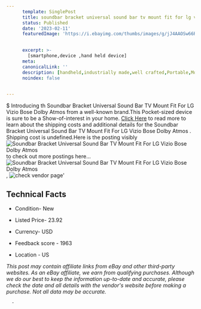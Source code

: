 ```yaml
---
      template: SinglePost
      title: soundbar bracket universal sound bar tv mount fit for lg vizio bose dolby atmos 
      status: Published
      date: '2023-02-11'
      featuredImage: 'https://i.ebayimg.com/thumbs/images/g/jJ4AAOSw66RhMJPy/s-l225.jpg'
       

      excerpt: >-
        [smartphone,device ,hand held device]
      meta:
      canonicalLink: ''
      description: [handheld,industrially made,well crafted,Portable,Mobile,Compact,Convenient,Lightweight,Maneuverable,Man-portable,Miniature,Carriable,Hand-held,Light,Holdable,Transportable,Mobile device,Pocket-sized,On-the-go,Wireless,Cordless,Compact size,Convenient size, smartphone,device ,hand held device]
      noindex: false
      

---
```

$
      Introducing th Soundbar Bracket Universal Sound Bar TV Mount Fit For LG Vizio Bose Dolby Atmos  from a well-known brand.This Pocket-sized device  is sure to be a Show-of-interest in your home. [Click Here](https://www.ebay.com/itm/393547720759?hash=item5ba145a837%3Ag%3AjJ4AAOSw66RhMJPy&mkevt=1&mkcid=1&mkrid=711-53200-19255-0&campid=%253CePNCampaignId%253E&customid=%253CreferenceId%253E&toolid=10049) to read more to learn about the shipping costs and additional details for the Soundbar Bracket Universal Sound Bar TV Mount Fit For LG Vizio Bose Dolby Atmos . Shipping cost is undefined.Here is the posting visibly ![Soundbar Bracket Universal Sound Bar TV Mount Fit For LG Vizio Bose Dolby Atmos ](https://i.ebayimg.com/thumbs/images/g/jJ4AAOSw66RhMJPy/s-l225.jpg) to check out more postings here... ![Soundbar Bracket Universal Sound Bar TV Mount Fit For LG Vizio Bose Dolby Atmos ](https://i.ebayimg.com/images/g/jJ4AAOSw66RhMJPy/s-l1200.jpg), ![check vendor page](https://origin-galleryplus.ebayimg.com/ws/web/393547720759_2_0_1/225x225.jpg,https://origin-galleryplus.ebayimg.com/ws/web/393547720759_3_0_1/225x225.jpg,https://origin-galleryplus.ebayimg.com/ws/web/393547720759_4_0_1/225x225.jpg,https://origin-galleryplus.ebayimg.com/ws/web/393547720759_5_0_1/225x225.jpg,https://origin-galleryplus.ebayimg.com/ws/web/393547720759_6_0_1/225x225.jpg,https://origin-galleryplus.ebayimg.com/ws/web/393547720759_7_0_1/225x225.jpg,https://origin-galleryplus.ebayimg.com/ws/web/393547720759_8_0_1/225x225.jpg,https://origin-galleryplus.ebayimg.com/ws/web/393547720759_9_0_1/225x225.jpg,https://origin-galleryplus.ebayimg.com/ws/web/393547720759_10_0_1/225x225.jpg,https://origin-galleryplus.ebayimg.com/ws/web/393547720759_11_0_1/225x225.jpg,https://origin-galleryplus.ebayimg.com/ws/web/393547720759_12_0_1/225x225.jpg)'

      

 ## Technical Facts 



     
      

 - Condition- New 


      

 - Listed Price- 23.92 


      

 - Currency- USD 


      

 - Feedback score - 1963 


      

 - Location - US 


      
      

 *_This post may contain affiliate links from eBay and other third-party websites. As an eBay affiliate, we earn from qualifying purchases. Although we do our best to keep the information up-to-date and accurate, please check the date and all details with the vendor's website before making a purchase. Not all data may be accurate._*




      -

